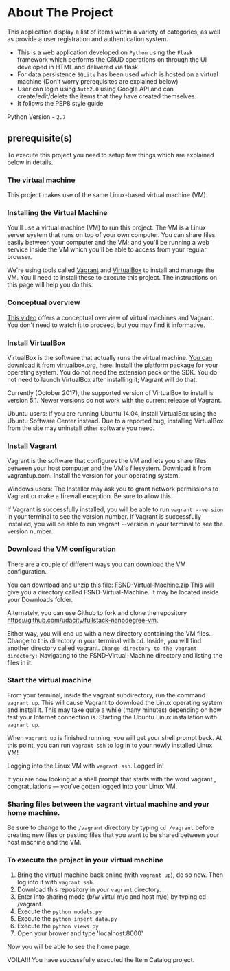# About The Project

This application display a list of items within a variety of categories, as well as provide a user registration and authentication system.

-   This is a web application developed on `Python` using the `Flask` framework which performs the CRUD operations on through the UI developed in HTML and delivered via flask.
-   For data persistence `SQLite` has been used which is hosted on a virtual machine (Don't worry prerequisites are explained below) 
-   User can login using `Auth2.0` using Google API and can create/edit/delete the items that they have created themselves.
-   It follows the PEP8 style guide

Python Version - `2.7`

## prerequisite(s)
To execute this project you need to setup few things which are explained below in details.

### The virtual machine
This project makes use of the same Linux-based virtual machine (VM).


### Installing the Virtual Machine
You'll use a virtual machine (VM) to run this project. The VM is a Linux server system that runs on top of your own computer. You can share files easily between your computer and the VM; and you'll be running a web service inside the VM which you'll be able to access from your regular browser.

We're using tools called [Vagrant][vagrant] and [VirtualBox][virtualbox] to install and manage the VM. You'll need to install these to execute this project. The instructions on this page will help you do this.

### Conceptual overview
[This video][conceptualoverview] offers a conceptual overview of virtual machines and Vagrant. You don't need to watch it to proceed, but you may find it informative.


### Install VirtualBox
VirtualBox is the software that actually runs the virtual machine. [You can download it from virtualbox.org, here][vbdownload]. Install the platform package for your operating system. You do not need the extension pack or the SDK. You do not need to launch VirtualBox after installing it; Vagrant will do that.

Currently (October 2017), the supported version of VirtualBox to install is version 5.1. Newer versions do not work with the current release of Vagrant.

Ubuntu users: If you are running Ubuntu 14.04, install VirtualBox using the Ubuntu Software Center instead. Due to a reported bug, installing VirtualBox from the site may uninstall other software you need.

### Install Vagrant
Vagrant is the software that configures the VM and lets you share files between your host computer and the VM's filesystem. Download it from vagrantup.com. Install the version for your operating system.

Windows users: The Installer may ask you to grant network permissions to Vagrant or make a firewall exception. Be sure to allow this.

If Vagrant is successfully installed, you will be able to run `vagrant --version`   in your terminal to see the version number.
If Vagrant is successfully installed, you will be able to run vagrant --version in your terminal to see the version number.


### Download the VM configuration
There are a couple of different ways you can download the VM configuration.

You can download and unzip this [file: FSND-Virtual-Machine.zip][fsnd] This will give you a directory called FSND-Virtual-Machine. It may be located inside your Downloads folder.

Alternately, you can use Github to fork and clone the repository https://github.com/udacity/fullstack-nanodegree-vm.

Either way, you will end up with a new directory containing the VM files. Change to this directory in your terminal with cd. Inside, you will find another directory called vagrant. `Change directory to the vagrant directory:`
Navigating to the FSND-Virtual-Machine directory and listing the files in it.


### Start the virtual machine
From your terminal, inside the vagrant subdirectory, run the command `vagrant up`. This will cause Vagrant to download the Linux operating system and install it. This may take quite a while (many minutes) depending on how fast your Internet connection is.
Starting the Ubuntu Linux installation with `vagrant up`.

When `vagrant up` is finished running, you will get your shell prompt back. At this point, you can run `vagrant ssh` to log in to your newly installed Linux VM!

Logging into the Linux VM with `vagrant ssh`.
Logged in!

If you are now looking at a shell prompt that starts with the word vagrant , congratulations — you've gotten logged into your Linux VM.

### Sharing files between the vagrant virtual machine and your home machine.
Be sure to change to the `/vagrant` directory by typing `cd /vagrant` before creating new files or pasting files that you want to be shared between your host machine and the VM.


### To execute the project in your virtual machine

1. Bring the virtual machine back online (with `vagrant up`), do so now. Then log into it with `vagrant ssh`.
2. Download this repository in your `vagrant` directory.
3. Enter into sharing mode (b/w virtul m/c and host m/c) by typing cd /vagrant.
4. Execute the `python models.py`
5. Execute the `python insert_data.py`
6. Execute the `python views.py`
7. Open your brower and type 'localhost:8000'

Now you will be able to see the home page.




VOILA!!! You have succssefully executed the Item Catalog project.



[HTTPSTATUS]:<https://classroom.udacity.com/courses/ud303/lessons/6ff26dd7-51d6-49b3-9f90-41377bff4564/concepts/75becdb9-da2a-4fbf-9a30-5f3ccd1aa1d6>
[vagrant]:<https://www.vagrantup.com/>
[virtualbox]:<https://www.virtualbox.org/wiki/Download_Old_Builds_5_1>
[conceptualoverview]:<https://www.youtube.com/watch?v=djnqoEO2rLc>
[gitscm]:<https://git-scm.com/downloads>
[gitcourse]:<https://www.udacity.com/course/ud123>
[vbdownload]:<https://www.virtualbox.org/wiki/Download_Old_Builds_5_1>
[fsnd]:<https://s3.amazonaws.com/video.udacity-data.com/topher/2018/April/5acfbfa3_fsnd-virtual-machine/fsnd-virtual-machine.zip>